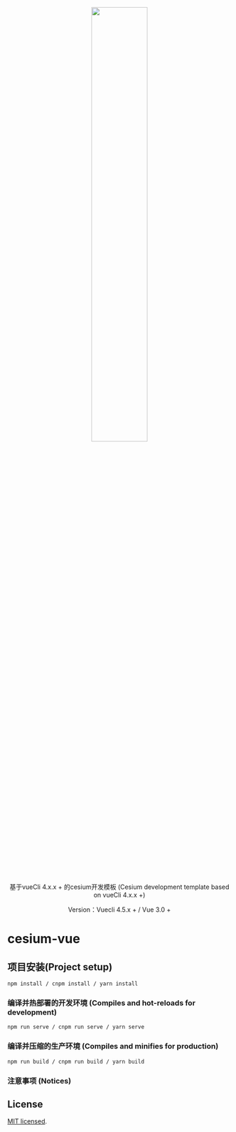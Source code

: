 <!--
 * @version: 1.0.0
 * @Author: otxwg<1987991967@qq.com>
 * @Date: 2022-06-13 23:30:00
 * @LastEditTime: 2022-06-13 23:30:00
-->
<p align="center">
<img src="https://github.com/CesiumGS/cesium/wiki/logos/Cesium_Logo_Color.jpg" width="50%" />
</p>

  <p align="center">基于vueCli 4.x.x + 的cesium开发模板 (Cesium development template based on vueCli 4.x.x +)</p>
  <p align="center">Version：Vuecli 4.5.x + / Vue 3.0 + </p>

# cesium-vue

## 项目安装(Project setup)

```
npm install / cnpm install / yarn install
```

### 编译并热部署的开发环境 (Compiles and hot-reloads for development)

```
npm run serve / cnpm run serve / yarn serve
```

### 编译并压缩的生产环境 (Compiles and minifies for production)

```
npm run build / cnpm run build / yarn build
```

### 注意事项 (Notices)

## License

[MIT licensed](LICENSE).
